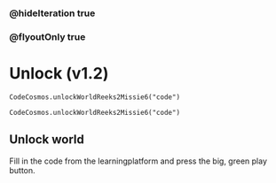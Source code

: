 ### @hideIteration true
### @flyoutOnly true
# Unlock (v1.2)
```blocks
CodeCosmos.unlockWorldReeks2Missie6("code")
```

```template
CodeCosmos.unlockWorldReeks2Missie6("code")
```

## Unlock world
Fill in the code from the learningplatform and press the big, green play button.